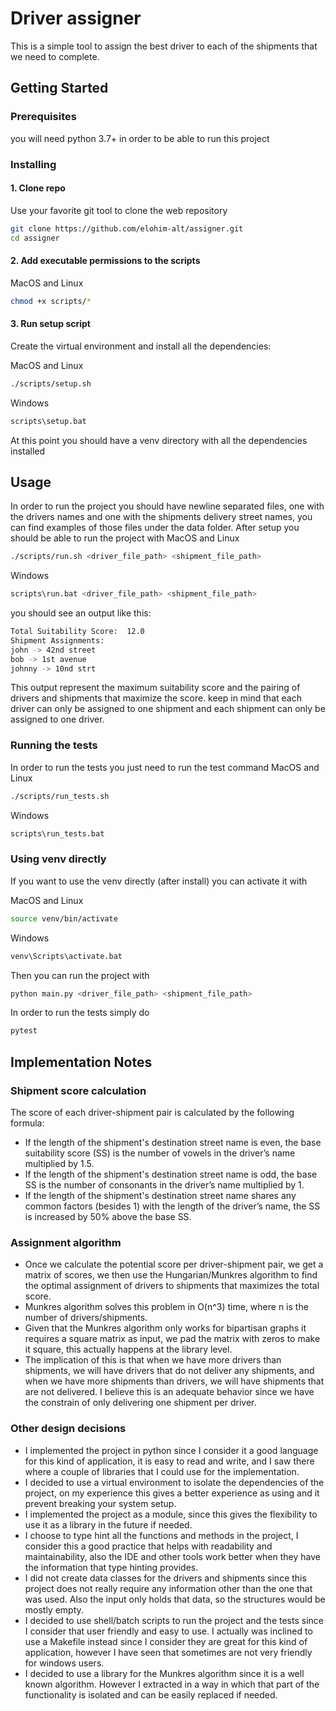 # Driver assigner

This is a simple tool to assign the best driver to each of the shipments that we need to complete.

## Getting Started

### Prerequisites

you will need python 3.7+ in order to be able to run this project

### Installing

#### 1. Clone repo

Use your favorite git tool to clone the web repository

```bash
git clone https://github.com/elohim-alt/assigner.git
cd assigner
```

#### 2. Add executable permissions to the scripts

MacOS and Linux

```bash
chmod +x scripts/*
```

#### 3. Run setup script

Create the virtual environment and install all the dependencies:

MacOS and Linux

```bash
./scripts/setup.sh
```

Windows

```bash
scripts\setup.bat
```

At this point you should have a venv directory with all the dependencies installed

## Usage

In order to run the project you should have newline separated files, one with the drivers names and one with the
shipments delivery street names, you can find examples of those files under the data folder.
After setup you should be able to run the project with
MacOS and Linux

```bash
./scripts/run.sh <driver_file_path> <shipment_file_path>
```

Windows

```bash
scripts\run.bat <driver_file_path> <shipment_file_path>
```

you should see an output like this:

```bash
Total Suitability Score:  12.0
Shipment Assignments:
john -> 42nd street
bob -> 1st avenue
johnny -> 10nd strt
```

This output represent the maximum suitability score and the pairing of drivers and shipments that maximize the score.
keep in mind that each driver can only be assigned to one shipment and each shipment can only be assigned to one driver.

### Running the tests

In order to run the tests you just need to run the test command
MacOS and Linux

```bash
./scripts/run_tests.sh
```

Windows

```bash
scripts\run_tests.bat
```

### Using venv directly

If you want to use the venv directly (after install) you can activate it with

MacOS and Linux

```bash
source venv/bin/activate
```

Windows

```bash
venv\Scripts\activate.bat
```

Then you can run the project with

```bash
python main.py <driver_file_path> <shipment_file_path>
```

In order to run the tests simply do

```bash
pytest
```

## Implementation Notes

### Shipment score calculation

The score of each driver-shipment pair is calculated by the following formula:

- If the length of the shipment's destination street name is even, the base suitability score (SS) is the number of
  vowels in the driver’s
  name multiplied by 1.5.
- If the length of the shipment's destination street name is odd, the base SS is the number of consonants in the
  driver’s name multiplied by 1.
- If the length of the shipment's destination street name shares any common factors (besides 1) with the length of the
  driver’s name, the
  SS is increased by 50% above the base SS.

### Assignment algorithm

- Once we calculate the potential score per driver-shipment pair, we get a matrix of scores, we then use the
  Hungarian/Munkres algorithm to find the optimal assignment of drivers to shipments that maximizes the total score.
- Munkres algorithm solves this problem in O(n^3) time, where n is the number of drivers/shipments.
- Given that the Munkres algorithm only works for bipartisan graphs it requires a square matrix as input, we pad the
  matrix with zeros to make it square, this actually happens at the library level.
- The implication of this is that when we have more drivers than shipments, we will have drivers that do not deliver any
  shipments, and when we have more shipments than drivers, we will have shipments that are not delivered. I believe this
  is an adequate behavior since we have the constrain of only delivering one shipment per driver.

### Other design decisions

- I implemented the project in python since I consider it a good language for this kind of application, it is easy to
  read and write, and I saw there where a couple of libraries that I could use for the implementation.
- I decided to use a virtual environment to isolate the dependencies of the project, on my experience this gives a
  better experience as using and it prevent breaking your system setup.
- I implemented the project as a module, since this gives the flexibility to use it as a library in the future if
  needed.
- I choose to type hint all the functions and methods in the project, I consider this a good practice that helps with
  readability and maintainability, also the IDE and other tools work better when they have the information that type
  hinting provides.
- I did not create data classes for the drivers and shipments since this project does not really require any information
  other than the one that was used. Also the input only holds that data, so the structures would be mostly empty.
- I decided to use shell/batch scripts to run the project and the tests since I consider that user friendly and easy to
  use. I actually was inclined to use a Makefile instead since I consider they are great for this kind of application,
  however I have seen that sometimes are not very friendly for windows users.
- I decided to use a library for the Munkres algorithm since it is a well known algorithm. However I extracted in a way
  in which that part of the functionality is isolated and can be easily replaced if needed.